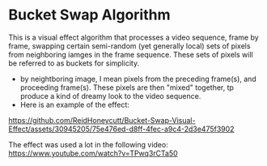 # Bucket Swap Algorithm

This is a visual effect algorithm that processes a video sequence, frame by frame, swapping certain semi-random (yet generally local) sets of pixels from neighboring iamges in the frame sequence. These sets of pixels will be referred to as buckets for simplicity. 
- by neightboring image, I mean pixels from the preceding frame(s), and proceeding frame(s). These pixels are then "mixed" together, tp produce a kind of dreamy look to the video sequence.
- Here is an example of the effect:

https://github.com/ReidHoneycutt/Bucket-Swap-Visual-Effect/assets/30945205/75e476ed-d8ff-4fec-a9c4-2d3e475f3902

The effect was used a lot in the following video: https://www.youtube.com/watch?v=TPwq3rCTa50
